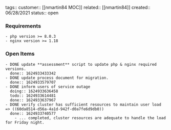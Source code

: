 tags:: 
customer:: [[nmartin84 MOC]] 
related:: [[nmartin84]]
created:: 06/28/2021
status:: open

### Requirements
	- php version >= 8.0.3
	- nginx version >= 1.18
### Open Items
	- DONE update **assessment** script to update php & nginx required versions.
	  done:: 1624933433342
	- DONE update process document for migration.
	  done:: 1624933579707
	- DONE inform users of service outage
	  doing:: 1624933636458
	  todo:: 1624933614481
	  done:: 1624933637967
	- DONE verify cluster has sufficient resources to maintain user load => ((60da8514-d56a-4a1d-942f-d0a7fe6d9db0))
	  done:: 1624933740577
		- ... completed, cluster resources are adequate to handle the load for Friday night.